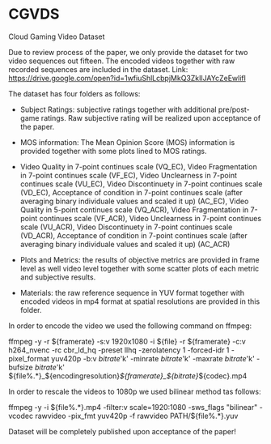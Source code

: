 # CGVDS
Cloud Gaming Video Dataset
 

Due to review process of the paper, we only provide the dataset for two video sequences out fifteen. The encoded videos together with raw recorded sequences are included in the dataset. 
Link: https://drive.google.com/open?id=1wfiuShlLcbpjMkQ3ZkIlJAYcZeEwlifl 

The dataset has four folders as follows:

-	Subject Ratings: subjective ratings together with additional pre/post-game ratings. Raw subjective rating will be realized upon acceptance of the paper. 

-	MOS information: The Mean Opinion Score (MOS) information is provided together with some plots lined to MOS ratings. 
 - Video Quality in 7-point continues scale (VQ_EC), Video Fragmentation in 7-point continues scale (VF_EC),	Video Unclearness in 7-point continues scale (VU_EC),	Video Discontinuety in 7-point continues scale (VD_EC),	Acceptance of condition in 7-point continues scale (after averaging binary individuale values and scaled it up) (AC_EC), 	Video Quality in 5-point continues scale (VQ_ACR),	Video Fragmentation in 7-point continues scale (VF_ACR),	Video Unclearness in 7-point continues scale (VU_ACR),	Video Discontinuety in 7-point continues scale (VD_ACR),	Acceptance of condition in 7-point continues scale (after averaging binary individuale values and scaled it up) (AC_ACR)

-	Plots and Metrics: the results of objective metrics are provided in frame level as well video level together with some scatter plots of each metric and subjective results.

-	Materials: the raw reference sequence in YUV format together with encoded videos in mp4 format at spatial resolutions are provided in this folder.

In order to encode the video we used the following command on ffmpeg:

ffmpeg -y -r ${framerate} -s:v 1920x1080 -i ${file} -r ${framerate} -c:v h264_nvenc -rc cbr_ld_hq -preset llhq -zerolatency 1 -forced-idr 1 -pixel_format yuv420p -b:v $bitrate$'k' -minrate $bitrate$'k' -maxrate $bitrate$'k' -bufsize $bitrate$'k' ${file%.*}_${encodingresolution}_${framerate}_${bitrate}_${codec}.mp4

In order to rescale the videos to 1080p we used bilinear method tas follows:

ffmpeg -y -i ${file%.*}.mp4 -filter:v scale=1920:1080 -sws_flags "bilinear" -vcodec rawvideo -pix_fmt yuv420p -f rawvideo PATH/${file%.*}.yuv

Dataset will be completely published upon acceptance of the paper!
